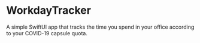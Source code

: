 # WorkdayTracker
A simple SwiftUI app that tracks the time you spend in your office according to your COVID-19 capsule quota.

